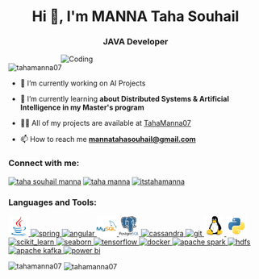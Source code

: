 <!--[![MasterHead](https://github.com/TahaManna07/TahaManna07/assets/43857744/2ddd4a50-0a78-44e9-bad5-837afcd1cf4e)](https://tmanna9.wixsite.com/tahamanna)-->

<h1 align="center">Hi 👋, I'm MANNA Taha Souhail</h1>
<h3 align="center">JAVA Developer</h3>

<img align="right" alt="Coding" width="400" src="https://media.giphy.com/media/v1.Y2lkPTc5MGI3NjExOTBudGhnMDM4cml1YmFwZTBnZWp3N2JmcDk4b2p6NXJ2ZmthcTNudCZlcD12MV9naWZzX3NlYXJjaCZjdD1n/bGgsc5mWoryfgKBx1u/giphy.gif">
<p align="left"> <img src="https://komarev.com/ghpvc/?username=tahamanna07&label=Profile%20views&color=0e75b6&style=flat" alt="tahamanna07" /> </p>

- 🔭 I’m currently working on AI Projects

- 🌱 I’m currently learning **about Distributed Systems & Artificial Intelligence in my Master's program**

- 👨‍💻 All of my projects are available at [TahaManna07](https://github.com/TahaManna07?tab=repositories)

<!--- 📝 I regularly write articles on [https://www.researchgate.net/profile/Taha-Manna](https://www.researchgate.net/profile/Taha-Manna)-->

- 📫 How to reach me **mannatahasouhail@gmail.com**

<h3 align="left">Connect with me:</h3>
<p align="left">
<a href="https://linkedin.com/in/taha souhail manna" target="blank"><img align="center" src="https://raw.githubusercontent.com/rahuldkjain/github-profile-readme-generator/master/src/images/icons/Social/linked-in-alt.svg" alt="taha souhail manna" height="30" width="40" /></a>
<a href="https://fb.com/taha manna" target="blank"><img align="center" src="https://raw.githubusercontent.com/rahuldkjain/github-profile-readme-generator/master/src/images/icons/Social/facebook.svg" alt="taha manna" height="30" width="40" /></a>
<a href="https://instagram.com/itstahamanna" target="blank"><img align="center" src="https://raw.githubusercontent.com/rahuldkjain/github-profile-readme-generator/master/src/images/icons/Social/instagram.svg" alt="itstahamanna" height="30" width="40" /></a>
</p>

<h3 align="left">Languages and Tools:</h3>
<p align="left">
<a href="https://www.java.com" target="_blank" rel="noreferrer"> <img src="https://raw.githubusercontent.com/devicons/devicon/master/icons/java/java-original.svg" alt="java" width="40" height="40"/> </a>
<a href="https://spring.io/" target="_blank" rel="noreferrer"> <img src="https://www.vectorlogo.zone/logos/springio/springio-icon.svg" alt="spring" width="40" height="40"/> </a>
<a href="https://angular.io" target="_blank" rel="noreferrer"> <img src="https://angular.io/assets/images/logos/angular/angular.svg" alt="angular" width="40" height="40"/> </a>
<a href="https://www.mysql.com/" target="_blank" rel="noreferrer"> <img src="https://raw.githubusercontent.com/devicons/devicon/master/icons/mysql/mysql-original-wordmark.svg" alt="mysql" width="40" height="40"/> </a>
<a href="https://www.postgresql.org/" target="_blank" rel="noreferrer"> <img src="https://raw.githubusercontent.com/devicons/devicon/master/icons/postgresql/postgresql-original-wordmark.svg" alt="postgresql" width="40" height="40"/> </a>
<a href="https://cassandra.apache.org/" target="_blank" rel="noreferrer"> <img src="https://www.vectorlogo.zone/logos/apache_cassandra/apache_cassandra-icon.svg" alt="cassandra" width="40" height="40"/> </a>
<a href="https://git-scm.com/" target="_blank" rel="noreferrer"> <img src="https://www.vectorlogo.zone/logos/git-scm/git-scm-icon.svg" alt="git" width="40" height="40"/> </a>
<a href="https://www.linux.org/" target="_blank" rel="noreferrer"> <img src="https://raw.githubusercontent.com/devicons/devicon/master/icons/linux/linux-original.svg" alt="linux" width="40" height="40"/> </a>
<a href="https://www.python.org" target="_blank" rel="noreferrer"> <img src="https://raw.githubusercontent.com/devicons/devicon/master/icons/python/python-original.svg" alt="python" width="40" height="40"/> </a>
<a href="https://scikit-learn.org/" target="_blank" rel="noreferrer"> <img src="https://upload.wikimedia.org/wikipedia/commons/0/05/Scikit_learn_logo_small.svg" alt="scikit_learn" width="40" height="40"/> </a>
<a href="https://seaborn.pydata.org/" target="_blank" rel="noreferrer"> <img src="https://seaborn.pydata.org/_images/logo-mark-lightbg.svg" alt="seaborn" width="40" height="40"/> </a>
<a href="https://www.tensorflow.org" target="_blank" rel="noreferrer"> <img src="https://www.vectorlogo.zone/logos/tensorflow/tensorflow-icon.svg" alt="tensorflow" width="40" height="40"/> </a>
<a href="https://www.docker.com/" target="_blank" rel="noreferrer"> <img src="https://www.vectorlogo.zone/logos/docker/docker-icon.svg" alt="docker" width="40" height="40"/> </a>
<a href="https://spark.apache.org/" target="_blank" rel="noreferrer"> <img src="https://www.vectorlogo.zone/logos/apache_spark/apache_spark-icon.svg" alt="apache spark" width="40" height="40"/> </a>
<a href="https://hadoop.apache.org/docs/current/hadoop-project-dist/hadoop-hdfs/HdfsUserGuide.html" target="_blank" rel="noreferrer"> <img src="https://www.vectorlogo.zone/logos/apache_hadoop/apache_hadoop-icon.svg" alt="hdfs" width="40" height="40"/> </a>
<a href="https://kafka.apache.org/" target="_blank" rel="noreferrer"> <img src="https://www.vectorlogo.zone/logos/apache_kafka/apache_kafka-icon.svg" alt="apache kafka" width="40" height="40"/> </a>
<a href="https://powerbi.microsoft.com/" target="_blank" rel="noreferrer"> <img src="https://www.vectorlogo.zone/logos/microsoft_powerbi/microsoft_powerbi-icon.svg" alt="power bi" width="40" height="40"/> </a>
</p>


<p><img align="left" src="https://github-readme-stats.vercel.app/api/top-langs?username=tahamanna07&show_icons=true&locale=en&layout=compact" alt="tahamanna07" /></p>

<p>&nbsp;<img align="center" src="https://github-readme-stats.vercel.app/api?username=tahamanna07&show_icons=true&locale=en" alt="tahamanna07" /></p>


